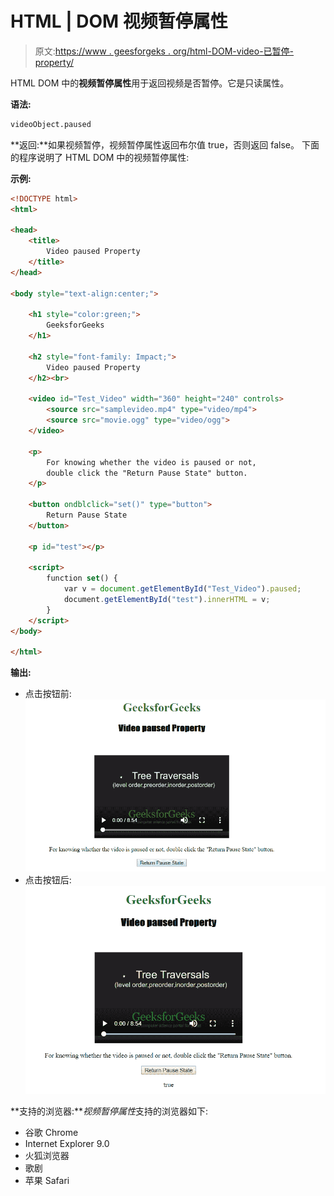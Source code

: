 # HTML | DOM 视频暂停属性

> 原文:[https://www . geesforgeks . org/html-DOM-video-已暂停-property/](https://www.geeksforgeeks.org/html-dom-video-paused-property/)

HTML DOM 中的**视频暂停属性**用于返回视频是否暂停。它是只读属性。

**语法:**

```html
videoObject.paused
```

**返回:**如果视频暂停，视频暂停属性返回布尔值 true，否则返回 false。
下面的程序说明了 HTML DOM 中的视频暂停属性:

**示例:**

```html
<!DOCTYPE html>
<html>

<head>     
    <title>
        Video paused Property
    </title>
</head>

<body style="text-align:center;">

    <h1 style="color:green;">
        GeeksforGeeks
    </h1> 

    <h2 style="font-family: Impact;">
        Video paused Property
    </h2><br>

    <video id="Test_Video" width="360" height="240" controls>
        <source src="samplevideo.mp4" type="video/mp4">
        <source src="movie.ogg" type="video/ogg">
    </video>

    <p>
        For knowing whether the video is paused or not,
        double click the "Return Pause State" button.
    </p>

    <button ondblclick="set()" type="button">
        Return Pause State
    </button>

    <p id="test"></p>

    <script>
        function set() {
            var v = document.getElementById("Test_Video").paused;
            document.getElementById("test").innerHTML = v;
        } 
    </script>
</body>

</html>                                                         
```

**输出:**

*   点击按钮前:
    ![](img/897877245c04f257cde970b55ebf987d.png)
*   点击按钮后:
    ![](img/5f15f649781f6f11f7cba59e44016144.png)

**支持的浏览器:***视频暂停属性*支持的浏览器如下:

*   谷歌 Chrome
*   Internet Explorer 9.0
*   火狐浏览器
*   歌剧
*   苹果 Safari